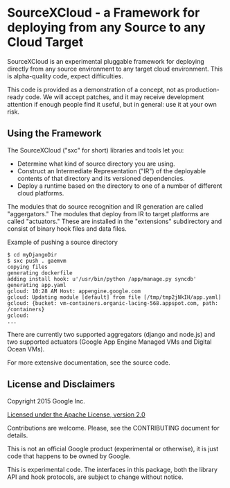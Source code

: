 
SourceXCloud - a Framework for deploying from any Source to any Cloud Target
============================================================================

SourceXCloud is an experimental pluggable framework for deploying directly
from any source environment to any target cloud environment. This is
alpha-quality code, expect difficulties.

This code is provided as a demonstration of a concept, not as production-ready
code.  We will accept patches, and it may receive development attention if
enough people find it useful, but in general: use it at your own risk.

Using the Framework
-------------------

The SourceXCloud ("sxc" for short) libraries and tools let you:

- Determine what kind of source directory you are using.
- Construct an Intermediate Representation ("IR") of the deployable contents
  of that directory and its versioned dependencies.
- Deploy a runtime based on the directory to one of a number of different
  cloud platforms.

The modules that do source recognition and IR generation are called
"aggergators."  The modules that deploy from IR to target platforms are called
"actuators."  These are installed in the "extensions" subdirectory and consist
of binary hook files and data files.

Example of pushing a source directory

    $ cd myDjangoDir
    $ sxc push . gaemvm
    copying files
    generating dockerfile
    adding install hook: u'/usr/bin/python /app/manage.py syncdb'
    generating app.yaml
    gcloud: 10:28 AM Host: appengine.google.com
    gcloud: Updating module [default] from file [/tmp/tmp2jNkIH/app.yaml]
    gcloud: {bucket: vm-containers.organic-lacing-568.appspot.com, path: /containers}
    gcloud:
    ...

There are currently two supported aggregators (django and node.js) and two
supported actuators (Google App Engine Managed VMs and Digital Ocean VMs).

For more extensive documentation, see the source code.

License and Disclaimers
-----------------------

Copyright 2015 Google Inc.

[Licensed under the Apache License, version 2.0](LICENSE)

Contributions are welcome. Please, see the CONTRIBUTING document for details.

This is not an official Google product (experimental or otherwise), it is
just code that happens to be owned by Google.

This is experimental code.  The interfaces in this package, both the library API
and hook protocols, are subject to change without notice.
